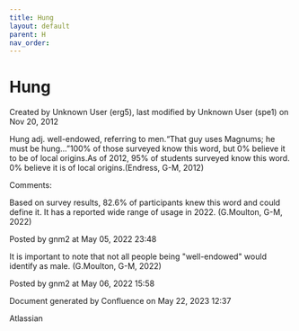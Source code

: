 ```yaml
---
title: Hung
layout: default
parent: H
nav_order:
---
```


# Hung

Created by  Unknown User (erg5), last modified by  Unknown User (spe1) on Nov 20, 2012

Hung adj. well-endowed, referring to men.“That guy uses Magnums; he must be hung...”100% of those surveyed know this word, but 0% believe it to be of local origins.As of 2012, 95% of students surveyed know this word. 0% believe it is of local origins.(Endress, G-M, 2012)

Comments:

Based on survey results, 82.6% of participants knew this word and could define it. It has a reported wide range of usage in 2022. (G.Moulton, G-M, 2022)

Posted by gnm2 at May 05, 2022 23:48

It is important to note that not all people being &quot;well-endowed&quot; would identify as male. (G.Moulton, G-M, 2022)

Posted by gnm2 at May 06, 2022 15:58

Document generated by Confluence on May 22, 2023 12:37

Atlassian
